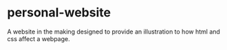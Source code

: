 # personal-website
A website in the making designed to provide an illustration to how html and css affect a webpage.
